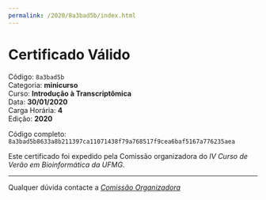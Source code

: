 ```yaml
---
permalink: /2020/8a3bad5b/index.html
---
```


# Certificado Válido

Código: `8a3bad5b`<br>
Categoria: **minicurso**<br>
Curso: **Introdução à Transcriptômica**<br>
Data: **30/01/2020**<br>
Carga Horária: **4**<br>
Edição: **2020**<br>


Código completo: `8a3bad5b8633a8b211397ca11071438f79a768517f9cea6baf5167a776235aea`


Este certificado foi expedido pela Comissão organizadora do *IV Curso de Verão em Bioinformática da UFMG*.

----

Qualquer dúvida contacte a [_Comissão Organizadora_](<mailto:cursobioinfoufmg@gmail.com$subject=[Certificados]>)

